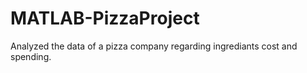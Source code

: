 # MATLAB-PizzaProject
Analyzed the data of a pizza company regarding ingrediants cost and spending.
